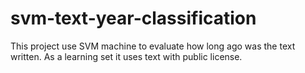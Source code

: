 # svm-text-year-classification
This project use SVM machine to evaluate how long ago was the text written. As a learning set it uses text with public license.
